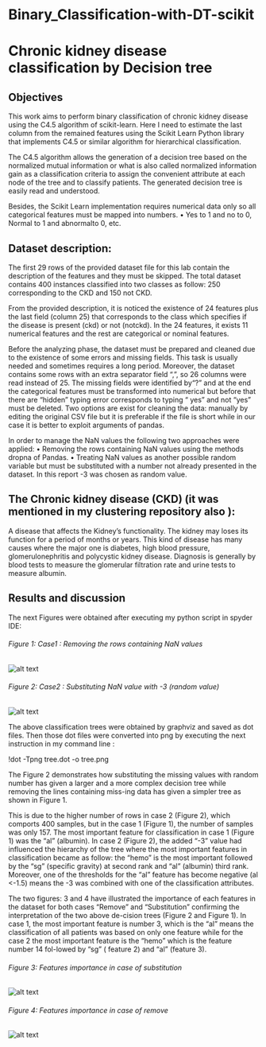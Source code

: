 # Binary_Classification-with-DT-scikit
# Chronic kidney disease classification by Decision tree 
## Objectives
This work aims to perform binary classification of chronic kidney disease using the C4.5 algorithm of scikit-learn. Here I need to estimate the last column from the remained features using the Scikit Learn Python library that implements C4.5 or similar algorithm for hierarchical classification.

The C4.5 algorithm allows the generation of a decision tree based on the normalized mutual information or what is also called normalized information gain as a classification criteria to assign the convenient attribute at each node of the tree and to classify patients. The generated decision tree is easily read and understood.

Besides, the Scikit Learn implementation requires numerical data only so all categorical features must be mapped into numbers.
•	Yes to 1 and no to 0, Normal to 1 and abnormalto 0, etc.
## Dataset description:
The first 29 rows of the provided dataset file for this lab contain the description of the features and they must be skipped. The total dataset contains 400 instances classified into two classes as follow: 250 corresponding to the CKD and 150 not CKD.

From the provided description, it is noticed the existence of 24 features plus the last field (column 25) that corresponds to the class which specifies if the disease is present (ckd) or not (notckd). In the 24 features, it exists 11 numerical features and the rest are categorical or nominal features. 

Before the analyzing phase, the dataset must be prepared and cleaned due to the existence of some errors and missing fields. This task is usually needed and sometimes requires a long period. Moreover, the dataset contains some rows with an extra separator field “,”, so 26 columns were read instead of 25. The missing fields were identified by“?” and at the end the categorical features must be transformed into numerical but before that there are “hidden” typing error corresponds to typing “ yes” and not “yes” must be deleted.
Two options are exist for cleaning the data: manually by editing the original CSV file but it is preferable if the file is short while in our case it is better to exploit arguments of pandas.

In order to manage the NaN values the following two approaches were applied:
•	Removing the rows containing NaN values using the methods dropna of Pandas. 
•	Treating NaN values as another possible random variable but must be substituted with a number not already presented in the dataset. In this report -3 was chosen as random value.
## The Chronic kidney disease (CKD) (it was mentioned in my clustering repository also ):
A disease that affects the Kidney’s functionality. The kidney may loses its function for a period of months or years. This kind of disease has many causes where the major one is diabetes, high blood pressure, glomerulonephritis and polycystic kidney disease. Diagnosis is generally by blood tests to measure the glomerular filtration rate and urine tests to measure albumin.

## Results and discussion
The next Figures were obtained after executing my python script in spyder IDE:

###### Figure 1: Case1 : Removing the rows containing NaN values
![alt text](https://github.com/BaddyMAK/Classification-with-ML-/blob/main/results/Case%201.png)

###### Figure 2: Case2 : Substituting NaN value with -3 (random value)
![alt text](https://github.com/BaddyMAK/Classification-with-ML-/blob/main/results/Case%202.png)


The above classification trees were obtained by graphviz and saved as dot files. Then those dot files were converted into png by executing the next instruction in my command line : 

!dot -Tpng tree.dot -o tree.png 

The Figure 2 demonstrates how substituting the missing values with random number has given a larger and a more complex decision tree while removing the lines containing miss-ing data has given a simpler tree as shown in Figure 1.

This is due to the higher number of rows in case 2 (Figure 2), which comports 400 samples, but in the case 1 (Figure 1), the number of samples was only 157. The most important feature for classification in case 1 (Figure 1) was the “al” (albumin). In case 2 (Figure 2), the added “-3” value had influenced the hierarchy of the tree where the most important features in classification became as follow: the “hemo” is the most important followed by the “sg” (specific gravity) at second rank and “al” (albumin) third rank. 
Moreover, one of the thresholds for the “al” feature has become negative (al <-1.5) means the -3 was combined with one of the classification attributes.

The two figures: 3 and 4 have illustrated the importance of each features in the dataset for both cases “Remove” and “Substitution” confirming the interpretation of the two above de-cision trees (Figure 2 and Figure 1).  In case 1, the most important feature is number 3, which is the “al” means the classification of all patients was based on only one feature while for the case 2 the most important feature is the “hemo” which is the feature number 14 fol-lowed by “sg” ( feature 2) and “al” (feature 3).

###### Figure 3: Features importance in case of substitution
![alt text](https://github.com/BaddyMAK/Classification-with-ML-/blob/main/results/feature%20importance%20substitution.png)

###### Figure 4: Features importance in case of remove
![alt text](https://github.com/BaddyMAK/Classification-with-ML-/blob/main/results/feature%20importance%20remove.png)

